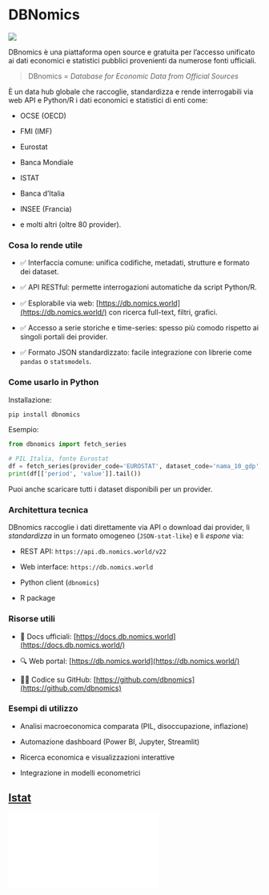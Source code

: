 # DBNomics


![](https://db.nomics.world/_app/immutable/assets/dbnomics@2x.DkOK0P40.png)


DBnomics è una piattaforma open source e gratuita per l’accesso unificato ai dati economici e statistici pubblici provenienti da numerose fonti ufficiali.

> DBnomics = _Database for Economic Data from Official Sources_

È un data hub globale che raccoglie, standardizza e rende interrogabili via web API e Python/R i dati economici e statistici di enti come:

- OCSE (OECD)
    
- FMI (IMF)
    
- Eurostat
    
- Banca Mondiale
    
- ISTAT
    
- Banca d’Italia
    
- INSEE (Francia)
    
- e molti altri (oltre 80 provider).
    

### Cosa lo rende utile

- ✅ Interfaccia comune: unifica codifiche, metadati, strutture e formato dei dataset.
    
- ✅ API RESTful: permette interrogazioni automatiche da script Python/R.
    
- ✅ Esplorabile via web: [https://db.nomics.world](https://db.nomics.world/) con ricerca full-text, filtri, grafici.
    
- ✅ Accesso a serie storiche e time-series: spesso più comodo rispetto ai singoli portali dei provider.
    
- ✅ Formato JSON standardizzato: facile integrazione con librerie come `pandas` o `statsmodels`.
    


### Come usarlo in Python

Installazione:

```bash
pip install dbnomics
```

Esempio:

```python
from dbnomics import fetch_series

# PIL Italia, fonte Eurostat
df = fetch_series(provider_code='EUROSTAT', dataset_code='nama_10_gdp', series_code='B1GQ.IT.CP_MEUR.N')
print(df[['period', 'value']].tail())
```

Puoi anche scaricare tutti i dataset disponibili per un provider.


### Architettura tecnica

DBnomics raccoglie i dati direttamente via API o download dai provider, li _standardizza_ in un formato omogeneo (`JSON-stat-like`) e li _espone_ via:

- REST API: `https://api.db.nomics.world/v22`
    
- Web interface: `https://db.nomics.world`
    
- Python client (`dbnomics`)
    
- R package
    

### Risorse utili

- 📘 Docs ufficiali: [https://docs.db.nomics.world](https://docs.db.nomics.world/)
    
- 🔍 Web portal: [https://db.nomics.world](https://db.nomics.world/)
    
- 🧑‍💻 Codice su GitHub: [https://github.com/dbnomics](https://github.com/dbnomics)
    

###  Esempi di utilizzo

- Analisi macroeconomica comparata (PIL, disoccupazione, inflazione)
    
- Automazione dashboard (Power BI, Jupyter, Streamlit)
    
- Ricerca economica e visualizzazioni interattive
    
- Integrazione in modelli econometrici
    


## [Istat](Istat)


![Data providers](Data%20providers.md)